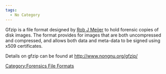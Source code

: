 ```yaml
---
tags:
  - No Category
---
```

Gfzip is a file format designed by [Rob J
Meijer](rob_j_meijer.md) to hold forensic copies of disk images.
The format provides for images that are both uncompressed and
compressed, and allows both data and meta-data to be signed using x509
certificates.

Details on gfzip can be found at <http://www.nongnu.org/gfzip/>

[Category:Forensics File
Formats](category:forensics_file_formats.md)
